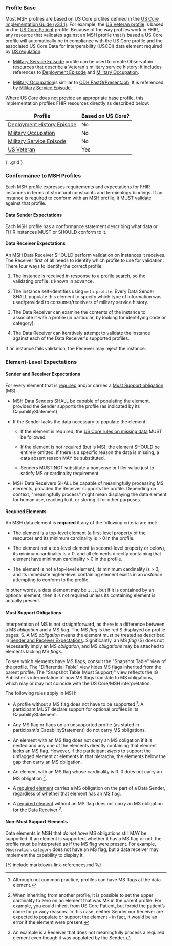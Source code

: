 ### Profile Base

Most MSH profiles are based on US Core profiles defined in the [US Core Implementation Guide (v3.1.1)](http://hl7.org/fhir/us/core/index.html). For
example, the [US Veteran profile](StructureDefinition-usveteran.html) is based on the [US Core Patient](https://www.hl7.org/fhir/us/core/StructureDefinition-us-core-patient.html)
profile. Because of the way profiles work in FHIR, any resource that validates against an MSH profile that is based a US Core profile will automatically be in
compliance with the US Core profile and the associated US Core Data for Interperability (USCDI) data element required by [US regulation](https://www.healthit.gov/curesrule/).
 
-   [Military Service Episode](StructureDefinition-military-service-episode.html) profile can be used to create Observatoin resources that describe a Veteran's military service history; it includes references to [Deployment Episode](StructureDefinition-deployment-history-episode.html)  and [Military Occupation](StructureDefinition-military-service-Occupation.html).

-   [Military Occupation](StructureDefinition-military-service-Occupation.html)is similar to [ODH
    PastOrPresentJob](http://hl7.org/fhir/us/odh/StructureDefinition-odh-PastOrPresentJob.html). It is referenced by [Military Service
    Episode](StructureDefinition-military-service-episode.html).

Where US Core does not provide an appropriate base profile, this implementation profiles FHIR
resources directly as described below:

| Profile                                                | Based on US Core? |
|--------------------------------------------------------|-------------------|
| [Deployment History Episode](StructureDefinition-deployment-history-episode.html) |No|
| [Military Occupation](StructureDefinition-military-service-Occupation.html)     |No|
| [Military Service Episode](StructureDefinition-military-service-episode.html)   |No|
| [US Veteran](StructureDefinition-usveteran.html)                                |Yes|
{: .grid }

### Conformance to MSH Profiles

Each MSH profile expresses requirements and expectations for FHIR instances in
terms of structural constraints and terminology bindings. If an instance is
required to conform with an MSH profile, it MUST
[validate](https://www.hl7.org/fhir/validation.html) against that profile.

#### Data Sender Expectations

Each MSH profile has a conformance statement describing what data or FHIR
instances MUST or SHOULD conform to it.

#### Data Receiver Expectations

An MSH Data Receiver SHOULD perform validation on instances it receives. The
Receiver first of all needs to identify which profile to use for validation.
There four ways to identify the correct profile:

1.  The instance is received in response to a [profile
    search](https://www.hl7.org/fhir/search.html#profile), so the validating
    profile is known in advance.

2.  The instance self-identifies using `meta.profile`. Every Data Sender SHALL
    populate this element to specify which type of information was used/provided to consumer/receivers of military service history.

3.  The Data Receiver can examine the contents of the instance to associate it
    with a profile (in particular, by looking for identifying code or category).

4.  The Data Receiver can iteratively attempt to validate the instance against
    each of the Data Receiver's supported profiles.

If an instance fails validation, the Receiver may reject the instance.

### Element-Level Expectations

#### Sender and Receiver Expectations

For every element that is [required](#required-elements) and/or carries a [Must
Support obligation](#must-support-obligations) (MS):

-   MSH Data Senders SHALL be capable of populating the element, provided the
    Sender supports the profile (as indicated by its CapabilityStatement).

-   If the Sender lacks the data necessary to populate the element:

    -   If the element is required, the [US Core rules on missing
        data](http://hl7.org/fhir/us/core/general-guidance.html#missing-data)
        MUST be followed.

    -   If the element is not required (but is MS), the element SHOULD be
        entirely omitted. If there is a specific reason the data is missing, a
        data absent reason MAY be substituted.

    -   Senders MUST NOT substitute a nonsense or filler value just to satisfy
        MS or cardinality requirement.

-   MSH Data Receivers SHALL be capable of meaningfully processing MS elements,
    provided the Receiver supports the profile. Depending on context,
    "meaningfully process" might mean displaying the data element for human use,
    reacting to it, or storing it for other purposes.

#### Required Elements

An MSH data element is **required** if any of the following criteria are met:

-   The element is a top-level element (a first-level property of the resource)
    and its minimum cardinality is \> 0 in the profile.

-   The element not a top-level element (a second-level property or below), its
    minimum cardinality is \> 0, and all elements directly containing that
    element have minimum cardinality \> 0 in the profile.

-   The element is not a top-level element, its minimum cardinality is \> 0, and
    its immediate higher-level containing element exists in an *instance*
    attempting to conform to the profile.

In other words, a data element may be `1..1`, but if it is contained by an
optional element, then it is not required unless its containing element is
actually present.

#### Must Support Obligations

Interpretation of MS is not straightforward, as there is a difference between a
MS *obligation* and a MS *flag*. The MS *flag* is the red S displayed on profile
pages: S. A MS *obligation* means the element must be treated as described in
[Sender and Receiver Expectations](#sender-and-receiver-expectations).
Significantly, an MS *flag* (S) does not necessarily imply an MS *obligation*,
and MS *obligations* may be attached to elements lacking MS *flags*.

To see which elements have MS flags, consult the "Snapshot Table" view of the
profile. The "Differential Table" view hides MS flags inherited from the parent
profile. The "Snapshot Table (Must Support)" view reflects the IG Publisher's
interpretation of how MS flags translate to MS obligations, which may or may not
coincide with the US Core/MSH interpretation.

The following rules apply in MSH:

-   A profile without a MS flag does not have to be supported [^1]. A
    participant MUST declare support for optional profiles in its
    CapabilityStatement.

    [^1]: Although not common practice, profiles can have MS flags at the data
        element.

-   Any MS flag or flags on an unsupported profile (as stated in participant's
    CapabilityStatement) do not carry MS obligations.

-   An element with an MS flag does not carry an MS obligation if it is nested
    and any one of the elements directly containing that element lacks an MS
    flag. However, if the participant *elects* to support the unflagged element
    or elements in that hierarchy, the elements below the gap then carry an MS
    obligation.

-   An element with an MS flag whose cardinality is 0..0 does not carry an MS
    obligation [^2].

    [^2]: When inheriting from another profile, it is possible to set the upper
        cardinality to zero on an element that was MS in the parent profile. For
        example, you could inherit from US Core Patient, but forbid the
        patient’s name for privacy reasons. In this case, neither Sender nor
        Receiver are expected to populate or support the element – in fact, it
        would be an error if the element were present.

-   A [required element](#required-elements) carries a MS obligation on the part
    of a Data Sender, regardless of whether that element has an MS flag.

-   A [required element](#required-elements) without an MS flag does not carry
    an MS obligation for the Data Receiver [^3].

    [^3]: An example is a Receiver that does not meaningfully process a required
        element even though it was populated by the Sender.

#### Non-Must Support Elements

Data elements in MSH that *do not have* MS obligations still MAY be supported.
If an element is supported, whether it has a MS flag or not, the profile must be
interpreted as if the MS flag were present. For example, `Observation.category`
does not have an MS flag, but a data receiver may implement the capability to
display it.

{% include markdown-link-references.md %}
